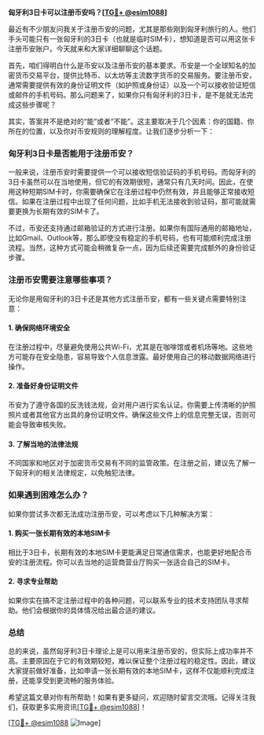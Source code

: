 **匈牙利3日卡可以注册币安吗？[[TG💪+ @esim1088](https://t.me/s/esim1088)]**

最近有不少朋友问我关于注册币安的问题，尤其是那些刚到匈牙利旅行的人。他们手头可能只有一张匈牙利的3日卡（也就是临时SIM卡），想知道是否可以用这张卡注册币安账户。今天就来和大家详细聊聊这个话题。

首先，咱们得明白什么是币安以及注册币安的基本要求。币安是一个全球知名的加密货币交易平台，提供比特币、以太坊等主流数字货币的交易服务。要注册币安，通常需要提供有效的身份证明文件（如护照或身份证）以及一个可以接收验证短信或邮件的手机号码。那么问题来了，如果你只有匈牙利的3日卡，是不是就无法完成这些步骤呢？

其实，答案并不是绝对的“能”或者“不能”。这主要取决于几个因素：你的国籍、你所在的位置，以及你对币安规则的理解程度。让我们逐步分析一下：

### 匈牙利3日卡是否能用于注册币安？
一般来说，注册币安时需要提供一个可以接收短信验证码的手机号码。而匈牙利的3日卡虽然可以在当地使用，但它的有效期很短，通常只有几天时间。因此，在使用这种短期SIM卡时，你需要确保它在注册过程中仍然有效，并且能够正常接收短信。如果在注册过程中出现了任何问题，比如手机无法接收到验证码，那可能就需要更换为长期有效的SIM卡了。

不过，币安还支持通过邮箱验证的方式进行注册。如果你有国际通用的邮箱地址，比如Gmail、Outlook等，那么即使没有稳定的手机号码，也有可能顺利完成注册流程。当然，这种方式可能会稍微复杂一点，因为后续还需要完成额外的身份验证步骤。

### 注册币安需要注意哪些事项？
无论你是用匈牙利的3日卡还是其他方式注册币安，都有一些关键点需要特别注意：

#### 1. 确保网络环境安全
在注册过程中，尽量避免使用公共Wi-Fi，尤其是在咖啡馆或者机场等地。这些地方可能存在安全隐患，容易导致个人信息泄露。最好使用自己的移动数据网络进行操作。

#### 2. 准备好身份证明文件
币安为了遵守各国的反洗钱法规，会对用户进行实名认证。你需要上传清晰的护照照片或者其他官方出具的身份证明文件。确保这些文件上的信息完整无误，否则可能会导致审核失败。

#### 3. 了解当地的法律法规
不同国家和地区对于加密货币交易有不同的监管政策。在注册之前，建议先了解一下匈牙利的相关法律规定，以免触犯法律。

### 如果遇到困难怎么办？
如果你尝试多次都无法成功注册币安，可以考虑以下几种解决方案：

#### 1. 购买一张长期有效的本地SIM卡
相比于3日卡，长期有效的本地SIM卡更能满足日常通信需求，也能更好地配合币安的注册流程。你可以去当地的运营商营业厅购买一张适合自己的SIM卡。

#### 2. 寻求专业帮助
如果你实在搞不定注册过程中的各种问题，可以联系专业的技术支持团队寻求帮助。他们会根据你的具体情况给出最合适的建议。

### 总结
总的来说，虽然匈牙利3日卡理论上是可以用来注册币安的，但实际上成功率并不高。主要原因在于它的有效期较短，难以保证整个注册过程的稳定性。因此，建议大家提前做好准备，比如申请一张长期有效的本地SIM卡，这样不仅能顺利完成注册，还能享受到更流畅的服务体验。

希望这篇文章对你有所帮助！如果有更多疑问，欢迎随时留言交流哦。记得关注我们，获取更多实用资讯[[TG💪+ @esim1088](https://t.me/s/esim1088)]！

[[TG💪+ @esim1088](https://t.me/s/esim1088) ![Image](https://i.postimg.cc/4NQfJmqS/Snipaste-2025-05-13-00-14-12.png)]